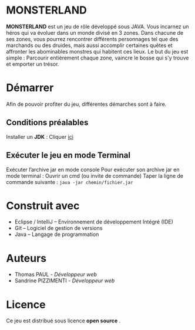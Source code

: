 # MONSTERLAND

**MONSTERLAND** est un jeu de rôle développé sous JAVA. Vous incarnez un héros qui va évoluer dans un monde divisé en 3 zones. Dans chacune de ses zones, vous pourrez rencontrer différents personnages tel que des marchands ou des druides, mais aussi accomplir certaines quêtes et affronter les abominables monstres qui habitent ces lieux. Le but du jeu est simple : Parcourir entièrement chaque zone, vaincre le bosse qui s'y trouve et emporter un trésor.

# Démarrer

Afin de pouvoir profiter du jeu, différentes démarches sont à faire.

## Conditions préalables

Installer un **JDK** : Cliquer [ici](https://www.oracle.com/technetwork/java/javase/downloads/index.html)

## Exécuter le jeu en mode Terminal

Exécuter l’archive jar en mode console Pour exécuter son archive jar en mode terminal : 
Ouvrir un cmd (ou invite de commande)
Taper la ligne de commande suivante : `java -jar chemin/fichier.jar`

# Construit avec

-   Eclipse / IntelliJ – Environnement de développement Intégré (IDE)
-   Git – Logiciel de gestion de versions
-   Java – Langage de programmation

# Auteurs
- Thomas PAUL - *Développeur web*
- Sandrine PIZZIMENTI - *Développeur web*



# Licence

Ce jeu est distribué sous licence **open source** .


